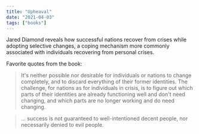 ```yaml
---
title: "Upheaval"
date: "2021-04-03"
tags: ["books"]
---
```


Jared Diamond reveals how successful nations recover from crises while adopting selective changes, a coping mechanism more commonly associated with individuals recovering from personal crises.

Favorite quotes from the book:

> It's neither possible nor desirable for individuals or nations to change completely, and to discard everything of their former identities. The challenge, for nations as for individuals in crisis, is to figure out which parts of their identities are already functioning well and don't need changing, and which parts are no longer working and do need changing.

> ... success is not guaranteed to well-intentioned decent people, nor necessarily denied to evil people.
